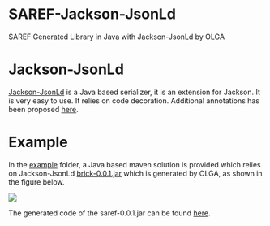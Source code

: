 # SAREF-Jackson-JsonLd
SAREF Generated Library in Java with Jackson-JsonLd by OLGA 

# Jackson-JsonLd

[Jackson-JsonLd](https://github.com/io-informatics/jackson-jsonld) is a Java based serializer, it is an extension for Jackson. It is very easy to use. It relies on code decoration. Additional annotations has been proposed [here](https://github.com/charbull/jackson-jsonld).

# Example
In the [example](./example/) folder, a Java based maven solution is provided which relies on Jackson-JsonLd [brick-0.0.1.jar](./jar/) which is generated by OLGA, as shown in the figure below.

![](./figures/dependencies.png)

The generated code of the saref-0.0.1.jar can be found [here](./generatedCode/).








 

